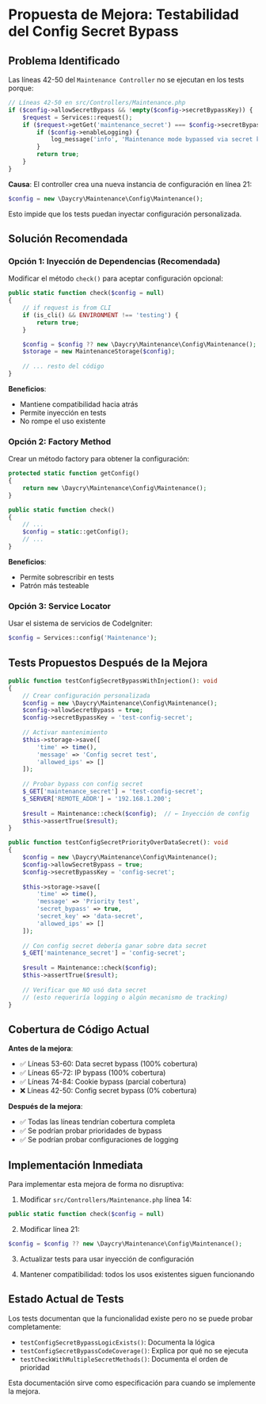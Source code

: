 # Propuesta de Mejora: Testabilidad del Config Secret Bypass

## Problema Identificado

Las líneas 42-50 del `Maintenance Controller` no se ejecutan en los tests porque:

```php
// Líneas 42-50 en src/Controllers/Maintenance.php
if ($config->allowSecretBypass && !empty($config->secretBypassKey)) {
    $request = Services::request();
    if ($request->getGet('maintenance_secret') === $config->secretBypassKey) {
        if ($config->enableLogging) {
            log_message('info', 'Maintenance mode bypassed via secret key from IP: ' . $request->getIPAddress());
        }
        return true;
    }
}
```

**Causa**: El controller crea una nueva instancia de configuración en línea 21:
```php
$config = new \Daycry\Maintenance\Config\Maintenance();
```

Esto impide que los tests puedan inyectar configuración personalizada.

## Solución Recomendada

### Opción 1: Inyección de Dependencias (Recomendada)

Modificar el método `check()` para aceptar configuración opcional:

```php
public static function check($config = null)
{
    // if request is from CLI
    if (is_cli() && ENVIRONMENT !== 'testing') {
        return true;
    }

    $config = $config ?? new \Daycry\Maintenance\Config\Maintenance();
    $storage = new MaintenanceStorage($config);
    
    // ... resto del código
}
```

**Beneficios**:
- Mantiene compatibilidad hacia atrás
- Permite inyección en tests
- No rompe el uso existente

### Opción 2: Factory Method

Crear un método factory para obtener la configuración:

```php
protected static function getConfig()
{
    return new \Daycry\Maintenance\Config\Maintenance();
}

public static function check()
{
    // ... 
    $config = static::getConfig();
    // ...
}
```

**Beneficios**:
- Permite sobrescribir en tests
- Patrón más testeable

### Opción 3: Service Locator

Usar el sistema de servicios de CodeIgniter:

```php
$config = Services::config('Maintenance');
```

## Tests Propuestos Después de la Mejora

```php
public function testConfigSecretBypassWithInjection(): void
{
    // Crear configuración personalizada
    $config = new \Daycry\Maintenance\Config\Maintenance();
    $config->allowSecretBypass = true;
    $config->secretBypassKey = 'test-config-secret';
    
    // Activar mantenimiento
    $this->storage->save([
        'time' => time(),
        'message' => 'Config secret test',
        'allowed_ips' => []
    ]);
    
    // Probar bypass con config secret
    $_GET['maintenance_secret'] = 'test-config-secret';
    $_SERVER['REMOTE_ADDR'] = '192.168.1.200';
    
    $result = Maintenance::check($config);  // ← Inyección de config
    $this->assertTrue($result);
}

public function testConfigSecretPriorityOverDataSecret(): void
{
    $config = new \Daycry\Maintenance\Config\Maintenance();
    $config->allowSecretBypass = true;
    $config->secretBypassKey = 'config-secret';
    
    $this->storage->save([
        'time' => time(),
        'message' => 'Priority test',
        'secret_bypass' => true,
        'secret_key' => 'data-secret',
        'allowed_ips' => []
    ]);
    
    // Con config secret debería ganar sobre data secret
    $_GET['maintenance_secret'] = 'config-secret';
    
    $result = Maintenance::check($config);
    $this->assertTrue($result);
    
    // Verificar que NO usó data secret
    // (esto requeriría logging o algún mecanismo de tracking)
}
```

## Cobertura de Código Actual

**Antes de la mejora**:
- ✅ Líneas 53-60: Data secret bypass (100% cobertura)
- ✅ Líneas 65-72: IP bypass (100% cobertura)  
- ✅ Líneas 74-84: Cookie bypass (parcial cobertura)
- ❌ Líneas 42-50: Config secret bypass (0% cobertura)

**Después de la mejora**:
- ✅ Todas las líneas tendrían cobertura completa
- ✅ Se podrían probar prioridades de bypass
- ✅ Se podrían probar configuraciones de logging

## Implementación Inmediata

Para implementar esta mejora de forma no disruptiva:

1. Modificar `src/Controllers/Maintenance.php` línea 14:
```php
public static function check($config = null)
```

2. Modificar línea 21:
```php
$config = $config ?? new \Daycry\Maintenance\Config\Maintenance();
```

3. Actualizar tests para usar inyección de configuración

4. Mantener compatibilidad: todos los usos existentes siguen funcionando

## Estado Actual de Tests

Los tests documentan que la funcionalidad existe pero no se puede probar completamente:

- `testConfigSecretBypassLogicExists()`: Documenta la lógica
- `testConfigSecretBypassCodeCoverage()`: Explica por qué no se ejecuta
- `testCheckWithMultipleSecretMethods()`: Documenta el orden de prioridad

Esta documentación sirve como especificación para cuando se implemente la mejora.
